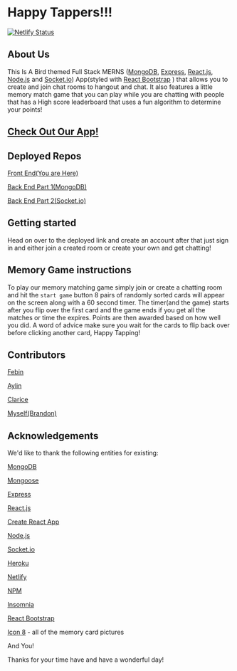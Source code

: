 # Happy Tappers!!!
[![Netlify Status](https://api.netlify.com/api/v1/badges/04f0dc55-d586-447a-afb6-91ca5fe6d0bd/deploy-status)](https://app.netlify.com/sites/happytappers/deploys)
## About Us
This Is A  Bird themed Full Stack MERNS ([MongoDB](https://www.mongodb.com/), [Express](https://expressjs.com/), [React.js](https://reactjs.org/), [Node.js](https://nodejs.org/en/) and [Socket.io](https://socket.io)) App(styled with [React Bootstrap](https://react-bootstrap.github.io/) ) that allows you to create and join chat rooms to hangout and chat. It also features a little memory match game that you can play while you are chatting with people that has a High score leaderboard that uses a fun algorithm to determine your points!

## [Check Out Our App!](https://happytappers.netlify.app/)

## Deployed Repos
[Front End(You are Here)](https://github.com/BRosencrans/happy-tappers-frontend)

[Back End Part 1(MongoDB)](https://github.com/BRosencrans/happy-tappers-backend)

[Back End Part 2(Socket.io)](https://github.com/BRosencrans/happy-tappers-sockets)


## Getting started
Head on over to the deployed link and create an account after that just sign in and either join a created room or create your own and get chatting!

## Memory Game instructions 
To play our memory matching game simply join or create a chatting room and hit the `start game` button 8 pairs of randomly sorted cards will appear on the screen along with a 60 second timer. The timer(and the game) starts after you flip over the first card and the game ends if you get all the matches or time the expires. Points are then awarded based on how well you did. A word of advice make sure you wait for the cards to flip back over before clicking another card, Happy Tapping!

## Contributors 
[Febin](https://github.com/fgeorge206)

[Aylin](https://github.com/byaylin)

[Clarice](https://github.com/claricetran)

[Myself(Brandon)](https://github.com/BRosencrans)


## Acknowledgements  
We'd like to thank the following entities for existing:  

[MongoDB](https://www.mongodb.com/)

[Mongoose](https://mongoosejs.com/)
 
[Express](https://expressjs.com/)

[React.js](https://reactjs.org/)

[Create React App](https://create-react-app.dev/)

[Node.js](https://nodejs.org/en/)

[Socket.io](https://socket.io)

[Heroku](https://www.heroku.com/)

[Netlify](https://www.netlify.com/)

[NPM](https://www.npmjs.com/)

[Insomnia](https://insomnia.rest/)

[React Bootstrap](https://react-bootstrap.github.io/) 

[Icon 8](https://icons8.com/) - all of the memory card pictures



 And You! 
 
 Thanks for your time have and have a wonderful day!







